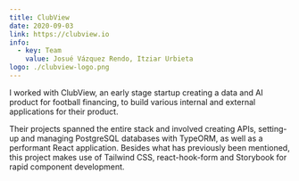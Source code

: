 ```yaml
---
title: ClubView
date: 2020-09-03
link: https://clubview.io
info:
  - key: Team
    value: Josué Vázquez Rendo, Itziar Urbieta
logo: ./clubview-logo.png
---
```


I worked with ClubView, an early stage startup creating a data and AI product for football financing, to build various internal and external applications for their product.

Their projects spanned the entire stack and involved creating APIs, setting-up and managing PostgreSQL databases with TypeORM, as well as a performant React application. Besides what has previously been mentioned, this project makes use of Tailwind CSS, react-hook-form and Storybook for rapid component development.
